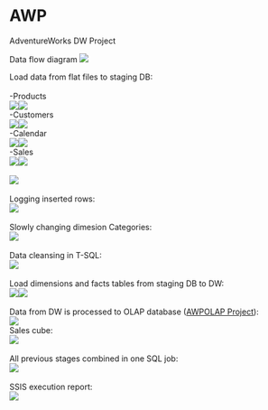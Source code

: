 # AWP
AdventureWorks DW Project

Data flow diagram
<img src="Documentation/img/flow.png">

Load data from flat files to staging DB:<br />
<br />
-Products<br />
<img src="Documentation/img/PackageProducts.png"><img src="Documentation/img/DFT_Products.png"><br />
-Customers<br />
<img src="Documentation/img/PackageCustomers.png"><img src="Documentation/img/DFT_Customers.png"><br />
-Calendar<br />
<img src="Documentation/img/PackageCalendar.png"><img src="Documentation/img/DFT_Calendar.png"><br />
-Sales<br />
<img src="Documentation/img/PackageSales.png"><img src="Documentation/img/DFT_Sales.png"><br />
<br />
<img src="Documentation/img/LoadRAWDataToStagingDB.png"><br />
<br />
Logging inserted rows:<br />
<img src="Documentation/img/LogsTableStagingDB.png"><br />
<br />
Slowly changing dimesion Categories:<br />
<img src="Documentation/img/DFT_SCDCategories.png"><br />
<br />
Data cleansing in T-SQL:<br />
<img src="Documentation/img/DataCleansingStagingToDB.png"><br />
<br />
Load dimensions and facts tables from staging DB to DW:<br />
<img src="Documentation/img/LoadDimensions.png"><img src="Documentation/img/LoadFacts.png"><br />
<br />
Data from DW is processed to OLAP database ([AWPOLAP Project](https://github.com/maciejsss/AWPOLAP)):<br />
<img src="Documentation/img/OLAPdb.png">
<br />
Sales cube:<br />
<img src="Documentation/img/SalesCube.png"><br />
<br />
All previous stages combined in one SQL job:<br />
<img src="Documentation/img/ETLjob.png"><br />
<br />
SSIS execution report:<br />
<img src="Documentation/img/ExecutionReport.png"><br />


